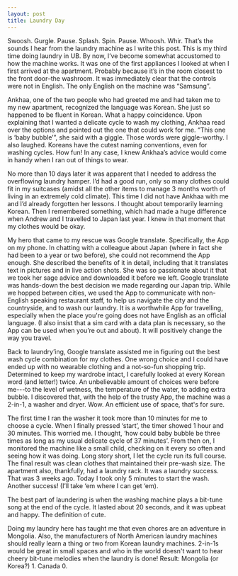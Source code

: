 ```yaml
---
layout: post
title: Laundry Day
---
```


Swoosh. Gurgle. Pause. Splash. Spin. Pause. Whoosh. Whir. That’s the sounds I hear from the laundry machine as I write this post. This is my third time doing laundry in UB. By now, I’ve become somewhat accustomed to how the machine works. It was one of the first appliances I looked at when I first arrived at the apartment. Probably because it’s in the room closest to the front door–the washroom. It was immediately clear that the controls were not in English. The only English on the machine was “Samsung”.

Ankhaa, one of the two people who had greeted me and had taken me to my new apartment, recognized the language was Korean. She just so happened to be fluent in Korean. What a happy coincidence. Upon explaining that I wanted a delicate cycle to wash my clothing, Ankhaa read over the options and pointed out the one that could work for me. “This one is ‘baby bubble’”, she said with a giggle. Those words were giggle-worthy. I also laughed. Koreans have the cutest naming conventions, even for washing cycles. How fun! In any case, I knew Ankhaa’s advice would come in handy when I ran out of things to wear.

No more than 10 days later it was apparent that I needed to address the overflowing laundry hamper. I’d had a good run, only so many clothes could fit in my suitcases (amidst all the other items to manage 3 months worth of living in an extremely cold climate). This time I did not have Ankhaa with me and I’d already forgotten her lessons. I thought about temporarily learning Korean. Then I remembered something, which had made a huge difference when Andrew and I travelled to Japan last year. I knew in that moment that my clothes would be okay.

My hero that came to my rescue was Google translate. Specifically, the App on my phone. In chatting with a colleague about Japan (where in fact she had been to a year or two before), she could not recommend the App enough. She described the benefits of it in detail, including that it translates text in pictures and in live action shots. She was so passionate about it that we took her sage advice and downloaded it before we left. Google translate was hands-down the best decision we made regarding our Japan trip. While we hopped between cities, we used the App to communicate with non-English speaking restaurant staff, to help us navigate the city and the countryside, and to wash our laundry. It is a worthwhile App for travelling, especially when the place you're going does not have English as an official language. (I also insist that a sim card with a data plan is necessary, so the App can be used when you’re out and about). It will positively change the way you travel.

Back to laundry’ing, Google translate assisted me in figuring out the best wash cycle combination for my clothes. One wrong choice and I could have ended up with no wearable clothing and a not-so-fun shopping trip. Determined to keep my wardrobe intact, I carefully looked at every Korean word (and letter!) twice. An unbelievable amount of choices were before me---to the level of wetness, the temperature of the water, to adding extra bubble. I discovered that, with the help of the trusty App, the machine was a 2-in-1, a washer and dryer. Wow. An efficient use of space, that's for sure.

The first time I ran the washer it took more than 10 minutes for me to choose a cycle. When I finally pressed ‘start’, the timer showed 1 hour and 30 minutes. This worried me. I thought, ‘how could baby bubble be three times as long as my usual delicate cycle of 37 minutes’. From then on, I monitored the machine like a small child, checking on it every so often and seeing how it was doing. Long story short, I let the cycle run its full course. The final result was clean clothes that maintained their pre-wash size. The apartment also, thankfully, had a laundry rack. It was a laundry success. That was 3 weeks ago. Today I took only 5 minutes to start the wash. Another success! (I’ll take ‘em where I can get ‘em).

The best part of laundering is when the washing machine plays a bit-tune song at the end of the cycle. It lasted about 20 seconds, and it was upbeat and happy. The definition of cute.

Doing my laundry here has taught me that even chores are an adventure in Mongolia. Also, the manufacturers of North American laundry machines should really learn a thing or two from Korean laundry machines. 2-in-1s would be great in small spaces and who in the world doesn't want to hear cheery bit-tune melodies when the laundry is done! Result: Mongolia (or Korea?) 1. Canada 0.
